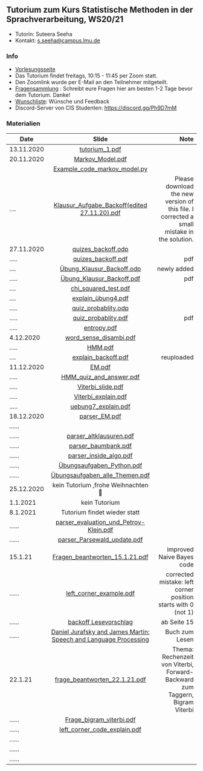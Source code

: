 ## Tutorium zum Kurs Statistische Methoden in der Sprachverarbeitung, WS20/21
- Tutorin: Suteera  Seeha 
- Kontakt: s.seeha@campus.lmu.de


### Info
- [Vorlesungsseite](https://www.cis.uni-muenchen.de/~schmid/lehre/StatNLP/)
- Das Tutorium findet freitags, 10:15 - 11:45 per Zoom statt.
- Den Zoomlink wurde per E-Mail an den Teilnehmer mitgeteilt.
- [Fragensammlung](https://docs.google.com/document/d/1hSTtDnCD4haLUXybEkNCLI_tYMLDx-FZaZDUp34aP9U/edit) : Schreibt eure Fragen hier am besten 1-2 Tage bevor dem Tutorium. Danke!
- [Wunschliste](https://docs.google.com/document/d/1KWWZQjQr_h4n8rptCKLz67phYf0XHoNiM44-MTAWvig/edit?usp=sharing): Wünsche und Feedback
- Discord-Server von CIS Studenten: https://discord.gg/Ph9D7mM

### Materialien

| Date       | Slide          | Note |
| ------------- |:-------------:| -----:|
| 13.11.2020| [tutorium_1.pdf](https://github.com/tutorium-statistische-methode-ws2021/tutorium-statistische-methode-ws2021.github.io/raw/main/Tutorium_1.pdf)|  |
| 20.11.2020 | [Markov_Model.pdf](https://github.com/tutorium-statistische-methode-ws2021/tutorium-statistische-methode-ws2021.github.io/raw/main/Markov_model.pdf)|   |
| |[Example_code_markov_model.py](https://raw.githubusercontent.com/tutorium-statistische-methode-ws2021/tutorium-statistische-methode-ws2021.github.io/main/markov_model_example.py) | |
| ....| [Klausur_Aufgabe_Backoff(edited 27.11.20).pdf](https://github.com/tutorium-statistische-methode-ws2021/tutorium-statistische-methode-ws2021.github.io/raw/main/Example_smoothing_edited.pdf)    | Please download the new version of this file. I corrected a small mistake in the solution.|
| 27.11.2020 | [quizes_backoff.odp](https://github.com/tutorium-statistische-methode-ws2021/tutorium-statistische-methode-ws2021.github.io/raw/main/quizes_backoff.odp) |    |
|.....| [quizes_backoff.pdf](https://github.com/tutorium-statistische-methode-ws2021/tutorium-statistische-methode-ws2021.github.io/raw/main/quizes_backoff.pdf)  |  pdf|
| ....| [Übung_Klausur_Backoff.odp](https://github.com/tutorium-statistische-methode-ws2021/tutorium-statistische-methode-ws2021.github.io/raw/main/quizes_backoff_%C3%BCbung.odp)      | newly added   |
|.....| [Übung_Klausur_Backoff.pdf](https://github.com/tutorium-statistische-methode-ws2021/tutorium-statistische-methode-ws2021.github.io/raw/main/quizes_backoff_%C3%BCbung.pdf)  |  pdf  |
| ....| [chi_squared_test.pdf](https://github.com/tutorium-statistische-methode-ws2021/tutorium-statistische-methode-ws2021.github.io/raw/main/chi_squared_test.pdf)     |    |
| ....|[explain_übung4.pdf](https://github.com/tutorium-statistische-methode-ws2021/tutorium-statistische-methode-ws2021.github.io/raw/main/explain_%C3%BCbung4.pdf)      |    |
|.....| [quiz_probablity.odp](https://github.com/tutorium-statistische-methode-ws2021/tutorium-statistische-methode-ws2021.github.io/raw/main/quiz_probablity.odp)  |    |
|.....| [quiz_probablity.pdf](https://github.com/tutorium-statistische-methode-ws2021/tutorium-statistische-methode-ws2021.github.io/raw/main/quiz_probablity.pdf)  | pdf   |
|.....|  [entropy.pdf](https://github.com/tutorium-statistische-methode-ws2021/tutorium-statistische-methode-ws2021.github.io/raw/main/entropy.pdf)  |    |
|4.12.2020|[word_sense_disambi.pdf](https://github.com/tutorium-statistische-methode-ws2021/tutorium-statistische-methode-ws2021.github.io/raw/main/word_sense_disambi.pdf)   |    |
|.....| [HMM.pdf](https://github.com/tutorium-statistische-methode-ws2021/tutorium-statistische-methode-ws2021.github.io/raw/main/HMM.pdf)  |    |
| ....| [explain_backoff.pdf](https://github.com/tutorium-statistische-methode-ws2021/tutorium-statistische-methode-ws2021.github.io/raw/main/explain_backoff.pdf)     |  reuploaded  |
|11.12.2020|[EM.pdf](https://github.com/tutorium-statistische-methode-ws2021/tutorium-statistische-methode-ws2021.github.io/raw/main/EM.pdf)   |    |
|.....|[HMM_quiz_and_answer.pdf](https://github.com/tutorium-statistische-methode-ws2021/tutorium-statistische-methode-ws2021.github.io/raw/main/HMM_quiz_and_answer.pdf)   |    |
|.....|[Viterbi_slide.pdf](https://github.com/tutorium-statistische-methode-ws2021/tutorium-statistische-methode-ws2021.github.io/raw/main/Viterbi_slide.pdf)   |    |
|.....|[Viterbi_explain.pdf](https://github.com/tutorium-statistische-methode-ws2021/tutorium-statistische-methode-ws2021.github.io/raw/main/Viterbi_explain.pdf)   |    |
|.....|[uebung7_explain.pdf](https://github.com/tutorium-statistische-methode-ws2021/tutorium-statistische-methode-ws2021.github.io/raw/main/uebung7_explain.pdf)   |    |
|18.12.2020|[parser_EM.pdf](https://github.com/tutorium-statistische-methode-ws2021/tutorium-statistische-methode-ws2021.github.io/raw/main/upload/parser_EM.pdf)     |      |
|......|    |      |
|......|[parser_altklausuren.pdf](https://github.com/tutorium-statistische-methode-ws2021/tutorium-statistische-methode-ws2021.github.io/raw/main/upload/parser_altklausuren.pdf)     |      |
|......|[parser_baumbank.pdf](https://github.com/tutorium-statistische-methode-ws2021/tutorium-statistische-methode-ws2021.github.io/raw/main/upload/parser_baumbank.pdf)     |      |
|......| [parser_inside_algo.pdf](https://github.com/tutorium-statistische-methode-ws2021/tutorium-statistische-methode-ws2021.github.io/raw/main/upload/parser_inside_algo.pdf)    |      |
|......| [Übungsaufgaben_Python.pdf](https://github.com/tutorium-statistische-methode-ws2021/tutorium-statistische-methode-ws2021.github.io/raw/main/%C3%9Cbungsaufgaben_Python.pdf)    |      |
|......| [Übungsaufgaben_alle_Themen.pdf](https://github.com/tutorium-statistische-methode-ws2021/tutorium-statistische-methode-ws2021.github.io/raw/main/%C3%9Cbungsaufgaben_alle_Themen.pdf)    |      |
|25.12.2020| kein Tutorium ,frohe Weihnachten 🎄   |      |
|1.1.2021| kein Tutorium    |      |
|8.1.2021|  Tutorium findet wieder statt  |      |
|......| [parser_evaluation_und_Petrov-Klein.pdf](https://github.com/tutorium-statistische-methode-ws2021/tutorium-statistische-methode-ws2021.github.io/raw/main/parser_evaluation_und_Petrov-Klein.pdf)    |      |
|......| [parser_Parsewald_update.pdf](https://github.com/tutorium-statistische-methode-ws2021/tutorium-statistische-methode-ws2021.github.io/raw/main/parser_Parsewald_update.pdf)    |     |
|15.1.21| [Fragen_beantworten_15.1.21.pdf](https://github.com/tutorium-statistische-methode-ws2021/tutorium-statistische-methode-ws2021.github.io/raw/main/fragen_beantworten_improve_perzeptron_code.pdf)   | improved Naive Bayes code     |
|......| [left_corner_example.pdf](https://github.com/tutorium-statistische-methode-ws2021/tutorium-statistische-methode-ws2021.github.io/raw/main/left_corner_corrected_index.pdf)  | corrected mistake: left corner position starts with 0 (not 1) |
|......| [backoff Lesevorschlag](https://web.stanford.edu/~jurafsky/slp3/3.pdf)    |ab Seite 15      |
|......| [Daniel Jurafsky and James Martin: Speech and Language Processing](https://web.stanford.edu/~jurafsky/slp3/)   |   Buch zum Lesen   |
|22.1.21| [frage_beantworten_22.1.21.pdf](https://github.com/tutorium-statistische-methode-ws2021/tutorium-statistische-methode-ws2021.github.io/raw/main/frage_beantworten_22.1.21.pdf)   | Thema: Rechenzeit von Viterbi, Forward-Backward zum Taggern, Bigram Viterbi    |
|......|  [Frage_bigram_viterbi.pdf](https://github.com/tutorium-statistische-methode-ws2021/tutorium-statistische-methode-ws2021.github.io/raw/main/Frage_bigram_viterbi.pdf)  |      |
|......| [left_corner_code_explain.pdf](https://github.com/tutorium-statistische-methode-ws2021/tutorium-statistische-methode-ws2021.github.io/raw/main/left_corner_code_explain.pdf)   |      |
|......|    |      |
|......|    |      |
|......|    |      |

